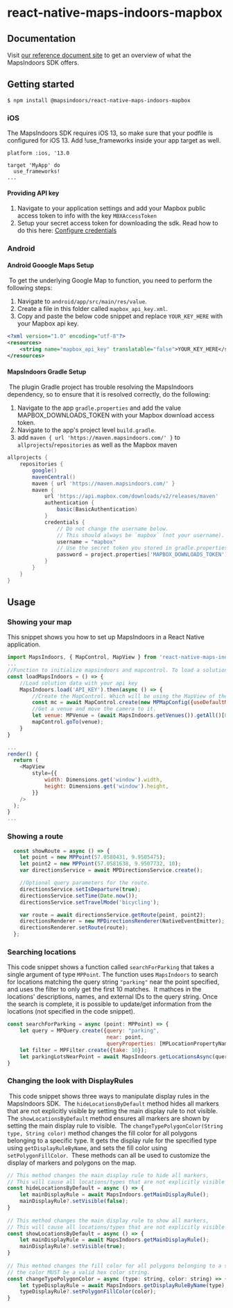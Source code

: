 # react-native-maps-indoors-mapbox

## Documentation

Visit [our reference document site](https://app.mapsindoors.com/mapsindoors/reference/react-native/mapbox/1.0.2/index.html) to get an overview of what the MapsIndoors SDK offers.

## Getting started

`$ npm install @mapsindoors/react-native-maps-indoors-mapbox`

### iOS

The MapsIndoors SDK requires iOS 13, so make sure that your podfile is configured for iOS 13.
Add !use_frameworks inside your app target as well.

```pod
platform :ios, '13.0

target 'MyApp' do
  use_frameworks!
...
```

#### Providing API key

1. Navigate to your application settings and add your Mapbox public access token to info with the key `MBXAccessToken`
2. Setup your secret access token for downloading the sdk. Read how to do this here: [Configure credentials](https://docs.mapbox.com/ios/maps/guides/install/#configure-credentials)

### Android

#### Android Gooogle Maps Setup

​
To get the underlying Google Map to function, you need to perform the following steps:
​

1. Navigate to `android/app/src/main/res/value`.
2. Create a file in this folder called `mapbox_api_key.xml`.
3. Copy and paste the below code snippet and replace `YOUR_KEY_HERE` with your Mapbox api key.
​

```xml
<?xml version="1.0" encoding="utf-8"?>
<resources>
    <string name="mapbox_api_key" translatable="false">YOUR_KEY_HERE</string>
</resources>
```

#### MapsIndoors Gradle Setup

​
The plugin Gradle project has trouble resolving the MapsIndoors dependency, so to ensure that it is resolved correctly, do the following:

1. Navigate to the app `gradle.properties` and add the value MAPBOX_DOWNLOADS_TOKEN with your Mapbox download access token.
2. Navigate to the app's project level `build.gradle`.
3. add `maven { url 'https://maven.mapsindoors.com/' }` to `allprojects`/`repositories` as well as the Mapbox maven
​

```groovy
allprojects {
    repositories {
        google()
        mavenCentral()
        maven { url 'https://maven.mapsindoors.com/' }
        maven {
            url 'https://api.mapbox.com/downloads/v2/releases/maven'
            authentication {
                basic(BasicAuthentication)
            }
            credentials {
                // Do not change the username below.
                // This should always be `mapbox` (not your username).
                username = "mapbox"
                // Use the secret token you stored in gradle.properties as the password
                password = project.properties['MAPBOX_DOWNLOADS_TOKEN'] ?: ""
            }
        }
    }
}
```

## Usage

### Showing your map

This snippet shows you how to set up MapsIndoors in a React Native application.

```javascript
import MapsIndoors, { MapControl, MapView } from 'react-native-maps-indoors';
...
//Function to initialize mapsindoors and mapcontrol. To load a solution and show data onto the map.
const loadMapsIndoors = () => {
    //Load solution data with your api key
    MapsIndoors.load('API_KEY').then(async () => {
        //Create the MapControl. Which will be using the MapView of the component.
        const mc = await MapControl.create(new MPMapConfig({useDefaultMapsIndoorsStyle: true}), NativeEventEmitter);
        //Get a venue and move the camera to it.
        let venue: MPVenue = (await MapsIndoors.getVenues()).getAll()[0];
        mapControl.goTo(venue);
    }
}

...
render() {
  return (
    <MapView
        style={{
            width: Dimensions.get('window').width,
            height: Dimensions.get('window').height,
        }}
    />
  );
}
...
```

### Showing a route

```javascript
  const showRoute = async () => {
    let point = new MPPoint(57.0580431, 9.9505475);
    let point2 = new MPPoint(57.0581638, 9.9507732, 10);
    var directionsService = await MPDirectionsService.create();

    //Optional query parameters for the route.
    directionsService.setIsDeparture(true);
    directionsService.setTime(Date.now());
    directionsService.setTravelMode('bicycling');

    var route = await directionsService.getRoute(point, point2);
    directionsRenderer = new MPDirectionsRenderer(NativeEventEmitter);
    directionsRenderer.setRoute(route);
  };
```

### Searching locations

This code snippet shows a function called `searchForParking` that takes a single argument of type `MPPoint`. The function uses `MapsIndoors` to search for locations matching the query string `"parking"` near the point specified, and uses the filter to only get the first 10 matches.
​
It mathces in the locations' descriptions, names, and external IDs to the query string. Once the search is complete, it is possible to update/get information from the locations (not specified in the code snippet).

```javascript
const searchForParking = async (point: MPPoint) => {
    let query = MPQuery.create({query: "parking",
                                near: point,
                                queryProperties: [MPLocationPropertyNames.description, MPLocationPropertyNames.name, MPLocationPropertyNames.externalId]});
    let filter = MPFilter.create({take: 10});
    let parkingLotsNearPoint = await MapsIndoors.getLocationsAsync(query, filter);
}
```

### Changing the look with DisplayRules

​
This code snippet shows three ways to manipulate display rules in the MapsIndoors SDK.
​
The `hideLocationsByDefault` method hides all markers that are not explicitly visible by setting the main display rule to not visible.
​
The `showLocationsByDefault` method ensures all markers are shown by setting the main display rule to visible.
​
The `changeTypePolygonColor(String type, String color)` method changes the fill color for all polygons belonging to a specific type. It gets the display rule for the specified type using `getDisplayRuleByName`, and sets the fill color using `setPolygonFillColor`.
​
These methods can all be used to customize the display of markers and polygons on the map.
​

```javascript
// This method changes the main display rule to hide all markers,
// This will cause all locations/types that are not explicitly visible to be hidden.
const hideLocationsByDefault = async () => {
    let mainDisplayRule = await MapsIndoors.getMainDisplayRule();
    mainDisplayRule?.setVisible(false);
}
​
// This method changes the main display rule to show all markers,
// This will cause all locations/types that are not explicitly visible to be shown.
const showLocationsByDefault = async () => {
    let mainDisplayRule = await MapsIndoors.getMainDisplayRule();
    mainDisplayRule?.setVisible(true);
}
​
// This method changes the fill color for all polygons belonging to a specific [type]
// the color MUST be a valid hex color string.
const changeTypePolygonColor = async (type: string, color: string) => {
    let typeDisplayRule = await MapsIndoors.getDisplayRuleByName(type);
    typeDisplayRule?.setPolygonFillColor(color);
}
```
